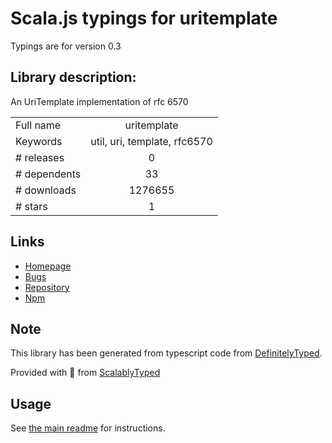 
# Scala.js typings for uritemplate

Typings are for version 0.3

## Library description:
An UriTemplate implementation of rfc 6570

|                    |                 |
| ------------------ | :-------------: |
| Full name          | uritemplate |
| Keywords           | util, uri, template, rfc6570 |
| # releases         | 0 |
| # dependents       | 33 |
| # downloads        | 1276655 |
| # stars            | 1 |

## Links
- [Homepage](https://www.github.com/fxa/uritemplate-js)
- [Bugs](https://github.com/fxa/uritemplate-js/issues)
- [Repository](https://github.com/fxa/uritemplate-js)
- [Npm](https://www.npmjs.com/package/uritemplate)
    


## Note
This library has been generated from typescript code from [DefinitelyTyped](https://definitelytyped.org).

Provided with :purple_heart: from [ScalablyTyped](https://github.com/oyvindberg/ScalablyTyped)

## Usage
See [the main readme](../../readme.md) for instructions.


